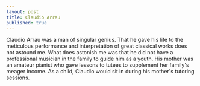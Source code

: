 ```yaml
---
layout: post
title: Claudio Arrau
published: true
---
```


Claudio Arrau was a man of singular genius. That he gave his life to the meticulous performance and interpretation of great classical works does not astound me. What does astonish me was that he did not have a professional musician in the family to guide him as a youth. His mother was an amateur pianist who gave lessons to tutees to supplement her family's meager income. As a child, Claudio would sit in during his mother's tutoring sessions.
